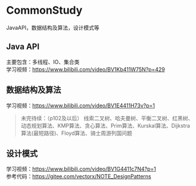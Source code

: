 # CommonStudy
JavaAPI，数据结构及算法，设计模式等
## Java API
主要包含：多线程、IO、集合类  
学习视频：<https://www.bilibili.com/video/BV1Kb411W75N?p=429>  

## 数据结构及算法
学习视频：<https://www.bilibili.com/video/BV1E4411H73v?p=1>
> 未完待续：（p102及以后）
> 线索二叉树、哈夫曼树、平衡二叉树、红黑树、
> 动态规划算法、KMP算法、贪心算法、Prim算法、Kurskal算法、Dijkstra算法(最短路径)、Floyd算法、骑士周游列国问题

## 设计模式
学习视频：<https://www.bilibili.com/video/BV1G4411c7N4?p=1>  
参考代码：<https://gitee.com/vectorx/NOTE_DesignPatterns>
